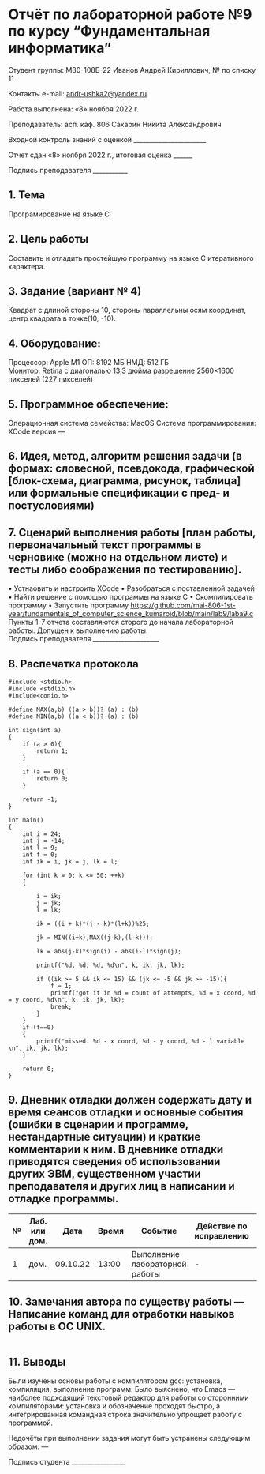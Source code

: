 # Отчёт по лабораторной работе №9 по курсу “Фундаментальная информатика”

Студент группы: М80-108Б-22 Иванов Андрей Кириллович, № по списку 11 

Контакты e-mail: andr-ushka2@yandex.ru

Работа выполнена: «8» ноября 2022 г.

Преподаватель: асп. каф. 806 Сахарин Никита Александрович

Входной контроль знаний с оценкой _______________________

Отчет сдан «8» ноября 2022 г., итоговая оценка ______

Подпись преподавателя ___________


## 1. Тема
Програмирование на языке С
## 2. Цель работы
Составить и отладить простейшую программу на языке C итеративного характера.
## 3. Задание (вариант № 4)
Квадрат с длиной стороны 10, стороны параллельны осям координат, центр квадрата в точке(10, -10).
## 4. Оборудование:
Процессор: Apple M1
ОП: 8192 МБ
НМД: 512 ГБ  
Монитор: Retina c диагональю 13,3 дюйма разрешение 2560×1600 пикселей (227 пикселей)
## 5. Программное обеспечение:
Операционная система семейства: MacOS 
Система программирования: XCode версия — 
## 6. Идея, метод, алгоритм решения задачи (в формах: словесной, псевдокода, графической [блок-схема, диаграмма, рисунок, таблица] или формальные спецификации с пред- и постусловиями)

## 7. Сценарий выполнения работы [план работы, первоначальный текст программы в черновике (можно на отдельном листе) и тесты либо соображения по тестированию]. 
• Устнаовить и настроить XCode
• Разобраться с поставленной задачей
• Найти решение с помощью программы на языке С
•	Скомпилировать программу
•	Запустить программу
https://github.com/mai-806-1st-year/fundamentals_of_computer_science_kumaroid/blob/main/lab9/laba9.c
Пункты 1-7 отчета составляются сторого до начала лабораторной работы.
Допущен к выполнению работы.  
Подпись преподавателя _____________________
## 8. Распечатка протокола 
```c:
#include <stdio.h> 
#include <stdlib.h>
#include<conio.h>

#define MAX(a,b) ((a > b))? (a) : (b)
#define MIN(a,b) ((a < b))? (a) : (b)

int sign(int a)
{
    if (a > 0){
        return 1;
    }

    if (a == 0){
        return 0;
    }

    return -1;
}

int main()
{
    int i = 24;
    int j = -14;
    int l = 9;
    int f = 0;
    int ik = i, jk = j, lk = l;

    for (int k = 0; k <= 50; ++k)
    {
        
        i = ik;
        j = jk;
        l = lk;

        ik = ((i + k)*(j - k)*(l+k))%25;

        jk = MIN((i+k),MAX((j-k),(l-k)));

        lk = abs(j-k)*sign(i) - abs(i-l)*sign(j);

        printf("%d, %d, %d, %d\n", k, ik, jk, lk);

        if ((ik >= 5 && ik <= 15) && (jk <= -5 && jk >= -15)){
            f = 1;
            printf("got it in %d = count of attempts, %d = x coord, %d = y coord, %d\n", k, ik, jk, lk);
            break;
        }
    }
    if (f==0)
    {
        printf("missed. %d - x coord, %d - y coord, %d - l variable \n", ik, jk, lk);
    }

    return 0;
}

```
## 9. Дневник отладки должен содержать дату и время сеансов отладки и основные события (ошибки в сценарии и программе, нестандартные ситуации) и краткие комментарии к ним. В дневнике отладки приводятся сведения об использовании других ЭВМ, существенном участии преподавателя и других лиц в написании и отладке программы.

| № |  Лаб. или дом. | Дата | Время | Событие | Действие по исправлению | Примечание |
| ------ | ------ | ------ | ------ | ------ | ------ | ------ |
| 1 | дом. | 09.10.22 | 13:00 | Выполнение лабораторной работы | - | - |
## 10. Замечания автора по существу работы — Написание команд для отработки навыков работы в ОС UNIX.
```

```
## 11. Выводы
Были изучены основы работы с компилятором gcc: установка, компиляция, выполнение программ. Было выяснено, что Emacs — наиболее подходящий текстовый редактор для работы со сторонними компиляторами: установка и обозначение проходят быстро, а интегрированная командная строка значительно упрощает работу с программой.

Недочёты при выполнении задания могут быть устранены следующим образом: —

Подпись студента _________________


